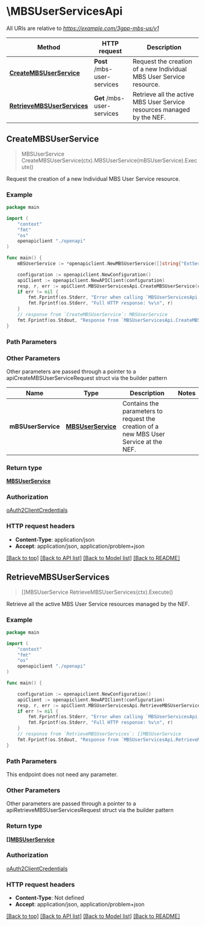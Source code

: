 # \MBSUserServicesApi

All URIs are relative to *https://example.com/3gpp-mbs-us/v1*

Method | HTTP request | Description
------------- | ------------- | -------------
[**CreateMBSUserService**](MBSUserServicesApi.md#CreateMBSUserService) | **Post** /mbs-user-services | Request the creation of a new Individual MBS User Service resource.
[**RetrieveMBSUserServices**](MBSUserServicesApi.md#RetrieveMBSUserServices) | **Get** /mbs-user-services | Retrieve all the active MBS User Service resources managed by the NEF.



## CreateMBSUserService

> MBSUserService CreateMBSUserService(ctx).MBSUserService(mBSUserService).Execute()

Request the creation of a new Individual MBS User Service resource.

### Example

```go
package main

import (
    "context"
    "fmt"
    "os"
    openapiclient "./openapi"
)

func main() {
    mBSUserService := *openapiclient.NewMBSUserService([]string{"ExtServiceIds_example"}, *openapiclient.NewMbsServiceType(), "ServClass_example", []openapiclient.ServiceAnnouncementMode{openapiclient.ServiceAnnouncementMode{ServiceAnnouncementModeOneOf: penapiclient.ServiceAnnouncementMode_oneOf("VIA_MBS_5")}}) // MBSUserService | Contains the parameters to request the creation of a new MBS User Service at the NEF. 

    configuration := openapiclient.NewConfiguration()
    apiClient := openapiclient.NewAPIClient(configuration)
    resp, r, err := apiClient.MBSUserServicesApi.CreateMBSUserService(context.Background()).MBSUserService(mBSUserService).Execute()
    if err != nil {
        fmt.Fprintf(os.Stderr, "Error when calling `MBSUserServicesApi.CreateMBSUserService``: %v\n", err)
        fmt.Fprintf(os.Stderr, "Full HTTP response: %v\n", r)
    }
    // response from `CreateMBSUserService`: MBSUserService
    fmt.Fprintf(os.Stdout, "Response from `MBSUserServicesApi.CreateMBSUserService`: %v\n", resp)
}
```

### Path Parameters



### Other Parameters

Other parameters are passed through a pointer to a apiCreateMBSUserServiceRequest struct via the builder pattern


Name | Type | Description  | Notes
------------- | ------------- | ------------- | -------------
 **mBSUserService** | [**MBSUserService**](MBSUserService.md) | Contains the parameters to request the creation of a new MBS User Service at the NEF.  | 

### Return type

[**MBSUserService**](MBSUserService.md)

### Authorization

[oAuth2ClientCredentials](../README.md#oAuth2ClientCredentials)

### HTTP request headers

- **Content-Type**: application/json
- **Accept**: application/json, application/problem+json

[[Back to top]](#) [[Back to API list]](../README.md#documentation-for-api-endpoints)
[[Back to Model list]](../README.md#documentation-for-models)
[[Back to README]](../README.md)


## RetrieveMBSUserServices

> []MBSUserService RetrieveMBSUserServices(ctx).Execute()

Retrieve all the active MBS User Service resources managed by the NEF.

### Example

```go
package main

import (
    "context"
    "fmt"
    "os"
    openapiclient "./openapi"
)

func main() {

    configuration := openapiclient.NewConfiguration()
    apiClient := openapiclient.NewAPIClient(configuration)
    resp, r, err := apiClient.MBSUserServicesApi.RetrieveMBSUserServices(context.Background()).Execute()
    if err != nil {
        fmt.Fprintf(os.Stderr, "Error when calling `MBSUserServicesApi.RetrieveMBSUserServices``: %v\n", err)
        fmt.Fprintf(os.Stderr, "Full HTTP response: %v\n", r)
    }
    // response from `RetrieveMBSUserServices`: []MBSUserService
    fmt.Fprintf(os.Stdout, "Response from `MBSUserServicesApi.RetrieveMBSUserServices`: %v\n", resp)
}
```

### Path Parameters

This endpoint does not need any parameter.

### Other Parameters

Other parameters are passed through a pointer to a apiRetrieveMBSUserServicesRequest struct via the builder pattern


### Return type

[**[]MBSUserService**](MBSUserService.md)

### Authorization

[oAuth2ClientCredentials](../README.md#oAuth2ClientCredentials)

### HTTP request headers

- **Content-Type**: Not defined
- **Accept**: application/json, application/problem+json

[[Back to top]](#) [[Back to API list]](../README.md#documentation-for-api-endpoints)
[[Back to Model list]](../README.md#documentation-for-models)
[[Back to README]](../README.md)

